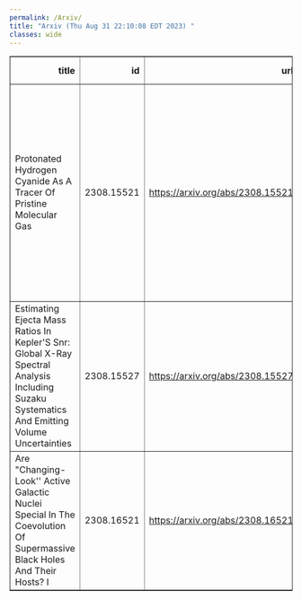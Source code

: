 ```yaml
---
permalink: /Arxiv/
title: "Arxiv (Thu Aug 31 22:10:08 EDT 2023) "
classes: wide
---
```

<table border="1" class="dataframe">
  <thead>
    <tr style="text-align: right;">
      <th>title</th>
      <th>id</th>
      <th>url</th>
      <th>authors</th>
      <th>Local Authors</th>
    </tr>
  </thead>
  <tbody>
    <tr>
      <td>Protonated Hydrogen Cyanide As A Tracer Of Pristine Molecular Gas</td>
      <td>2308.15521</td>
      <td><a href="https://arxiv.org/abs/2308.15521" target="_blank">https://arxiv.org/abs/2308.15521</a></td>
      <td>Y. Gong, F. J. Du, C. Henkel, A. M. Jacob, A. Belloche, J. Z. Wang, K. M. Menten, W. Yang, D. H. Quan, C. T. Bop, G. N. Ortiz-León, X. D. Tang, M. R. Rugel, S. Liu</td>
      <td>Ji Wang</td>
    </tr>
    <tr>
      <td>Estimating Ejecta Mass Ratios In Kepler'S Snr: Global X-Ray Spectral   Analysis Including Suzaku Systematics And Emitting Volume Uncertainties</td>
      <td>2308.15527</td>
      <td><a href="https://arxiv.org/abs/2308.15527" target="_blank">https://arxiv.org/abs/2308.15527</a></td>
      <td>Tyler Holland-Ashford, Patrick Slane, Laura A. Lopez, Katie Auchettl, Vinay Kashyap</td>
      <td>Laura Lopez</td>
    </tr>
    <tr>
      <td>Are "Changing-Look'' Active Galactic Nuclei Special In The Coevolution   Of Supermassive Black Holes And Their Hosts? I</td>
      <td>2308.16521</td>
      <td><a href="https://arxiv.org/abs/2308.16521" target="_blank">https://arxiv.org/abs/2308.16521</a></td>
      <td>J. Wang, W. K. Zheng, T. G. Brink, D. W. Xu, A. V. Filippenko, C. Gao, C. H. Xie, J. Y. Wei</td>
      <td>Ji Wang</td>
    </tr>
  </tbody>
</table>